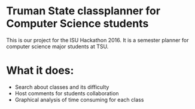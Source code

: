 # Truman State classplanner for Computer Science students
This is our project for the ISU Hackathon 2016. It is a semester planner for computer science major students at TSU.
<br/>
# What it does:<br/>
- Search about classes and its difficulty<br/>
- Host comments for students collaboration
- Graphical analysis of time consuming for each class
